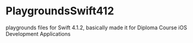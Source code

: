 # PlaygroundsSwift412
playgrounds files for Swift 4.1.2, basically made it for Diploma Course iOS Development Applications
